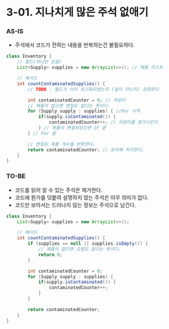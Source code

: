 # 3-01. 지나치게 많은 주석 없애기

### AS-IS

- 주석에서 코드가 전하는 내용을 반복하는건 불필요하다.

```java
class Inventory {
    // 필드(하나만 있음)
    List<Supply> supplies = new ArrayList<>(); // 제품 리스트

    // 메서드
    int countContaminatedSupplies() {
        // TODO : 필드가 이미 초기화되었는지 (널이 아닌지) 검증한다

        int contaminatedCounter = 0; // 카운터
        // 제품이 없으면 변질도 없다는 뜻이다.
        for (Supply supply : supplies) { //For 시작
            if(supply.isContaminated()) {
                contaminatedCounter++; // 카운터를 증가시킨다
            } // 제품이 변질되었으면 IF 끝
        } // For 끝

        // 변질된 제품 개수를 반환한다.
        return contaminatedCounter; // 유의해 처리한다.
    }
}
```

### TO-BE

- 코드를 읽어 알 수 있는 주석은 제거한다.
- 코드에 뭔가를 덧붙여 설명하지 않는 주석은 아무 의미가 없다.
- 코드만 보아서는 드러나지 않는 정보는 주석으로 남긴다.

```java
class Inventory {
    List<Supply> supplies = new ArrayList<>();

    // 메서드
    int countContaminatedSupplies() {
        if (supplies == null || supplies.isEmpty()) {
            // 제품이 없으면 오염도 없다는 뜻이다.
            return 0;
        }

        int contaminatedCounter = 0;
        for (Supply supply : supplies) {
            if(supply.isContaminated()) {
                contaminatedCounter++;
            }
        }

        return contaminatedCounter;
    }
}
```

